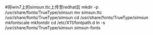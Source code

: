 #将win7上的simsun.ttc上传至redhat后
mkdir -p /usr/share/fonts/TrueType/simsun
mv simsun.ttc /usr/share/fonts/TrueType/simsun
cd /usr/share/fonts/TrueType/simsun
mkfontscale
mkfontdir
cd /etc/X11/fontpath.d
ln -s /usr/share/fonts/TrueType/simsun simsun-fonts
